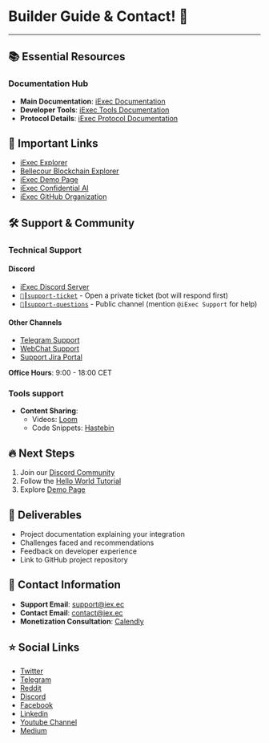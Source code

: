 # Builder Guide & Contact! 🚀

---

## 📚 Essential Resources

### Documentation Hub
- **Main Documentation**: [iExec Documentation](https://docs.iex.ec/)
- **Developer Tools**: [iExec Tools Documentation](https://tools.docs.iex.ec/)
- **Protocol Details**: [iExec Protocol Documentation](https://protocol.docs.iex.ec/)



## 🔗 Important Links
- [iExec Explorer](https://explorer.iex.ec/)
- [Bellecour Blockchain Explorer](https://blockscout-bellecour.iex.ec/)
- [iExec Demo Page](https://demo.iex.ec/)
- [iExec Confidential AI](https://www.iex.ec/confidential-ai)
- [iExec GitHub Organization](https://github.com/iExecBlockchainComputing)



## 🛠 Support & Community

### Technical Support
#### Discord
- [iExec Discord Server](https://discord.com/invite/pbt9m98wnU)
- [`🎫┃support-ticket`](https://discord.gg/3JAXJpbKjj) - Open a private ticket (bot will respond first)
- [`🔧┃support-questions`](https://discord.gg/g6HZtsq6U5) - Public channel (mention `@iExec Support` for help)


#### Other Channels
- [Telegram Support](https://t.me/iExecSupportBot)
- [WebChat Support](https://builder.iex.ec/)
- [Support Jira Portal](https://support.iex.ec/)

**Office Hours**: 9:00 - 18:00 CET

### Tools support

- **Content Sharing**:
  - Videos: [Loom](https://www.loom.com/)
  - Code Snippets: [Hastebin](https://hastebin.com/)



## 🔥 Next Steps
1. Join our [Discord Community](https://discord.com/invite/pbt9m98wnU)
2. Follow the [Hello World Tutorial](https://tools.docs.iex.ec/overview/helloWorld/0-hello)
3. Explore [Demo Page](https://demo.iex.ec/)



## 📄 Deliverables
- Project documentation explaining your integration
- Challenges faced and recommendations
- Feedback on developer experience
- Link to GitHub project repository



## 📧 Contact Information
- **Support Email**: [support@iex.ec](mailto:support@iex.ec)
- **Contact Email**: [contact@iex.ec](mailto:contact@iex.ec)
- **Monetization Consultation**: [Calendly](https://calendly.com/tom-iexec/30min)


## ⭐ Social Links

- [Twitter](https://twitter.com/iEx_ec)
- [Telegram](https://t.me/iexec_discussion)
- [Reddit](https://www.reddit.com/r/iexec/)
- [Discord](https://discord.com/invite/pbt9m98wnU)
- [Facebook](https://www.facebook.com/Iex-ec-1164124083643301/)
- [Linkedin](https://www.linkedin.com/company/iex.ec/)
- [Youtube Channel](https://www.youtube.com/channel/UCwWxZWvKVHn3CXnmDooLWtA)
- [Medium](https://medium.com/iex-ec)

